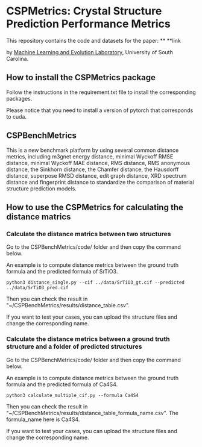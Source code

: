 # CSPMetrics: Crystal Structure Prediction Performance Metrics

This repository contains the code and datasets for the paper:
**
**link


by <a href="http://mleg.cse.sc.edu" target="_blank">Machine Learning and Evolution Laboratory</a>, University of South Carolina.

## How to install the CSPMetrics package

Follow the instructions in the requirement.txt file to install the corresponding packages.

Please notice that you need to install a version of pytorch that corresponds to cuda.

## CSPBenchMetrics
This is a new benchmark platform by using several common distance metrics, including m3gnet energy distance, minimal Wyckoff RMSE distance, minimal Wyckoff MAE distance, RMS distance, RMS anonymous distance, the Sinkhorn distance, the Chamfer distance, the Hausdorff distance, superpose RMSD distance, edit graph distance, XRD spectrum distance and fingerprint distance to standardize the comparison of material structure prediction models.  

## How to use the CSPMetrics for calculating the distance matrics

### Calculate the distance matrics between two structures

Go to the CSPBenchMetrics/code/ folder and then copy the command below. 

An example is to compute distance metrics between the ground truth formula and the predicted formula of SrTiO3. 
```
python3 distance_single.py --cif ../data/SrTiO3_gt.cif --predicted ../data/SrTiO3_pred.cif
```
Then you can check the result in "~/CSPBenchMetrics/results/distance_table.csv".

If you want to test your cases, you can upload the structure files and change the corresponding name.

### Calculate the distance metrics between a ground truth structure and a folder of predicted structures

Go to the CSPBenchMetrics/code/ folder and then copy the command below. 

An example is to compute distance metrics between the ground truth formula and the predicted formula of Ca4S4. 
```
python3 calculate_multiple_cif.py --formula Ca4S4
```
Then you can check the result in "~/CSPBenchMetrics/results/distance_table_formula_name.csv". The formula_name here is Ca4S4.

If you want to test your cases, you can upload the structure files and change the corresponding name.
